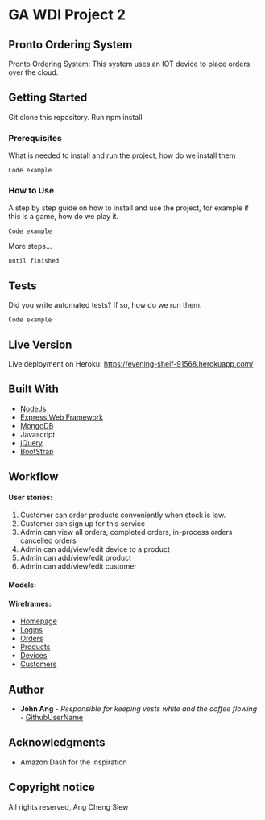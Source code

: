 # GA WDI Project 2
## Pronto Ordering System

Pronto Ordering System:
This system uses an IOT device to place orders over the cloud.


## Getting Started

Git clone this repository.
Run npm install

### Prerequisites

What is needed to install and run the project, how do we install them

```
Code example
```

### How to Use

A step by step guide on how to install and use the project, for example if this is a game, how do we play it.


```
Code example
```

More steps...

```
until finished
```


## Tests

Did you write automated tests? If so, how do we run them.


```
Code example
```

## Live Version

Live deployment on Heroku: https://evening-shelf-91568.herokuapp.com/

## Built With
* [NodeJs](https://nodejs.org/)
* [Express Web Framework](http://expressjs.com/)
* [MongoDB](https://www.mongodb.com/)
* Javascript
* [jQuery](http://jquery.com/)
* [BootStrap](http://getbootstrap.com/)

## Workflow
#### User stories:
1. Customer can order products conveniently when stock is low.
2. Customer can sign up for this service
3. Admin can view all orders, completed orders, in-process orders cancelled orders
4. Admin can add/view/edit device to a product
5. Admin can add/view/edit product
6. Admin can add/view/edit customer

#### Models:

#### Wireframes:
* [Homepage](https://github.com/wdi-sg/wdi-project-2-johnacs/master/assets/readme/homepage.jpg)
* [Logins]()
* [Orders]()
* [Products]()
* [Devices]()
* [Customers]()

## Author
* **John Ang** - *Responsible for keeping vests white and the coffee flowing* - [GithubUserName](https://github.com/johnacs)

## Acknowledgments
* Amazon Dash for the inspiration

## Copyright notice
All rights reserved, Ang Cheng Siew
